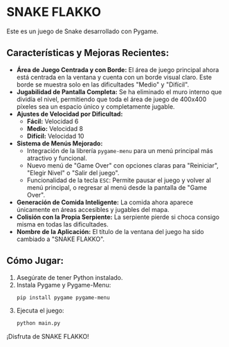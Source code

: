 # SNAKE FLAKKO

Este es un juego de Snake desarrollado con Pygame.

## Características y Mejoras Recientes:

*   **Área de Juego Centrada y con Borde:** El área de juego principal ahora está centrada en la ventana y cuenta con un borde visual claro. Este borde se muestra solo en las dificultades "Medio" y "Difícil".
*   **Jugabilidad de Pantalla Completa:** Se ha eliminado el muro interno que dividía el nivel, permitiendo que toda el área de juego de 400x400 píxeles sea un espacio único y completamente jugable.
*   **Ajustes de Velocidad por Dificultad:**
    *   **Fácil:** Velocidad 6
    *   **Medio:** Velocidad 8
    *   **Difícil:** Velocidad 10
*   **Sistema de Menús Mejorado:**
    *   Integración de la librería `pygame-menu` para un menú principal más atractivo y funcional.
    *   Nuevo menú de "Game Over" con opciones claras para "Reiniciar", "Elegir Nivel" o "Salir del juego".
    *   Funcionalidad de la tecla `ESC`: Permite pausar el juego y volver al menú principal, o regresar al menú desde la pantalla de "Game Over".
*   **Generación de Comida Inteligente:** La comida ahora aparece únicamente en áreas accesibles y jugables del mapa.
*   **Colisión con la Propia Serpiente:** La serpiente pierde si choca consigo misma en todas las dificultades.
*   **Nombre de la Aplicación:** El título de la ventana del juego ha sido cambiado a "SNAKE FLAKKO".

## Cómo Jugar:

1.  Asegúrate de tener Python instalado.
2.  Instala Pygame y Pygame-Menu:
    ```bash
    pip install pygame pygame-menu
    ```
3.  Ejecuta el juego:
    ```bash
    python main.py
    ```

¡Disfruta de SNAKE FLAKKO!